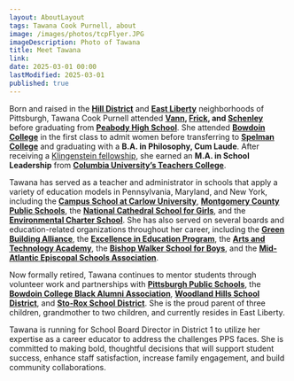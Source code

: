 ```yaml
---
layout: AboutLayout
tags: Tawana Cook Purnell, about
image: /images/photos/tcpFlyer.JPG
imageDescription: Photo of Tawana
title: Meet Tawana
link:
date: 2025-03-01 00:00
lastModified: 2025-03-01
published: true
---
```


Born and raised in the **[Hill District](https://www.visitpittsburgh.com/blog/hill-district-a-neighborhood-guide/)** and **[East Liberty](https://www.visitpittsburgh.com/blog/east-liberty-garfield-and-friendship-neighborhood-guide/)** neighborhoods of Pittsburgh, Tawana Cook Purnell attended **[Vann](https://d-scholarship.pitt.edu/9896/), [Frick](https://en.wikipedia.org/wiki/Pittsburgh_Science_and_Technology_Academy), and [Schenley](https://en.wikipedia.org/wiki/Schenley_High_School)** before graduating from **[Peabody High School](https://en.wikipedia.org/wiki/Peabody_High_School_(Pennsylvania))**. She attended **[Bowdoin College](https://www.bowdoin.edu)** in the first class to admit women before transferring to **[Spelman College](https://www.spelman.edu)** and graduating with a **B.A. in Philosophy, Cum Laude**. After receiving a [Klingenstein fellowship](https://klingenstein.org/esther-a-joseph-klingenstein-fund/neuroscience/fellowship-programs/), she earned an **M.A. in School Leadership** from **[Columbia University’s Teachers College](http://www.tc.columbia.edu)**.

Tawana has served as a teacher and administrator in schools that apply a variety of education models in Pennsylvania, Maryland, and New York, including the **[Campus School at Carlow University](https://www.carlow.edu/cls/)**, **[Montgomery County Public Schools](https://www.montgomeryschoolsmd.org)**, the **[National Cathedral School for Girls](https://www.ncs.org)**, and the **[Environmental Charter School](https://ecspgh.org)**. She has also served on several boards and education-related organizations throughout her career, including the **[Green Building Alliance](https://gba.org)**, the **[Excellence in Education Program](https://www.cee.org/)**, the **[Arts and Technology Academy](https://www.kippdc.org/kipp-dc-public-schools/early-childhood-schools/kipp-dc-arts-technology-academy/)**, the **[Bishop Walker School for Boys](https://www.bishopwalkerschool.org)**, and the **[Mid-Atlantic Episcopal Schools Association](https://www.maesaschools.org/)**. 

Now formally retired, Tawana continues to mentor students through volunteer work and partnerships with **[Pittsburgh Public Schools](https://www.pghschools.org/)**, the **[Bowdoin College Black Alumni Association](https://www.bowdoin.edu/alumni-families/connect/multicultural-alumni/bcbaa/index.html)**, **[Woodland Hills School District](https://www.whsd.net/)**, and **[Sto-Rox School District](https://www.srsd.k12.pa.us/)**. She is the proud parent of three children, grandmother to two children, and currently resides in East Liberty. 

Tawana is running for School Board Director in District 1 to utilize her expertise as a career educator to address the challenges PPS faces. She is committed to making bold, thoughtful decisions that will support student success, enhance staff satisfaction, increase family engagement, and build community collaborations.

